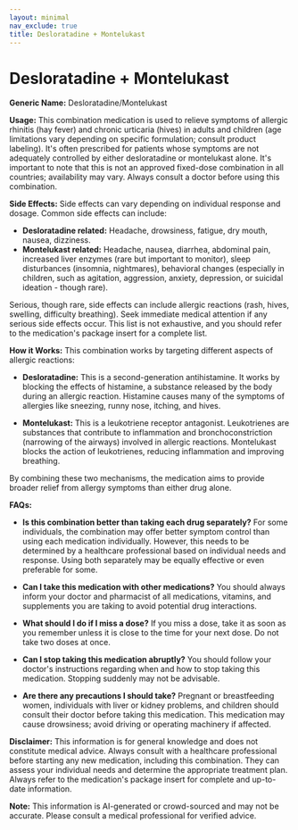 ```yaml
---
layout: minimal
nav_exclude: true
title: Desloratadine + Montelukast
---
```


# Desloratadine + Montelukast

**Generic Name:** Desloratadine/Montelukast

**Usage:** This combination medication is used to relieve symptoms of allergic rhinitis (hay fever) and chronic urticaria (hives) in adults and children (age limitations vary depending on specific formulation; consult product labeling).  It's often prescribed for patients whose symptoms are not adequately controlled by either desloratadine or montelukast alone.  It's important to note that this is not an approved fixed-dose combination in all countries; availability may vary.  Always consult a doctor before using this combination.

**Side Effects:**  Side effects can vary depending on individual response and dosage. Common side effects can include:

* **Desloratadine related:** Headache, drowsiness, fatigue, dry mouth, nausea, dizziness.
* **Montelukast related:** Headache, nausea, diarrhea, abdominal pain, increased liver enzymes (rare but important to monitor),  sleep disturbances (insomnia, nightmares),  behavioral changes (especially in children, such as agitation, aggression, anxiety, depression, or suicidal ideation - though rare).

Serious, though rare, side effects can include allergic reactions (rash, hives, swelling, difficulty breathing).  Seek immediate medical attention if any serious side effects occur.  This list is not exhaustive, and you should refer to the medication's package insert for a complete list.

**How it Works:** This combination works by targeting different aspects of allergic reactions:

* **Desloratadine:** This is a second-generation antihistamine. It works by blocking the effects of histamine, a substance released by the body during an allergic reaction. Histamine causes many of the symptoms of allergies like sneezing, runny nose, itching, and hives.

* **Montelukast:** This is a leukotriene receptor antagonist. Leukotrienes are substances that contribute to inflammation and bronchoconstriction (narrowing of the airways) involved in allergic reactions.  Montelukast blocks the action of leukotrienes, reducing inflammation and improving breathing.

By combining these two mechanisms, the medication aims to provide broader relief from allergy symptoms than either drug alone.

**FAQs:**

* **Is this combination better than taking each drug separately?** For some individuals, the combination may offer better symptom control than using each medication individually. However, this needs to be determined by a healthcare professional based on individual needs and response.  Using both separately may be equally effective or even preferable for some.

* **Can I take this medication with other medications?**  You should always inform your doctor and pharmacist of all medications, vitamins, and supplements you are taking to avoid potential drug interactions.

* **What should I do if I miss a dose?** If you miss a dose, take it as soon as you remember unless it is close to the time for your next dose. Do not take two doses at once.

* **Can I stop taking this medication abruptly?**  You should follow your doctor's instructions regarding when and how to stop taking this medication.  Stopping suddenly may not be advisable.

* **Are there any precautions I should take?**  Pregnant or breastfeeding women, individuals with liver or kidney problems, and children should consult their doctor before taking this medication.  This medication may cause drowsiness; avoid driving or operating machinery if affected.


**Disclaimer:** This information is for general knowledge and does not constitute medical advice.  Always consult with a healthcare professional before starting any new medication, including this combination.  They can assess your individual needs and determine the appropriate treatment plan.  Always refer to the medication's package insert for complete and up-to-date information.


**Note:** This information is AI-generated or crowd-sourced and may not be accurate. Please consult a medical professional for verified advice.